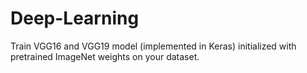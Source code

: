 # Deep-Learning

Train VGG16 and VGG19 model (implemented in Keras) initialized with pretrained ImageNet weights on your dataset.
